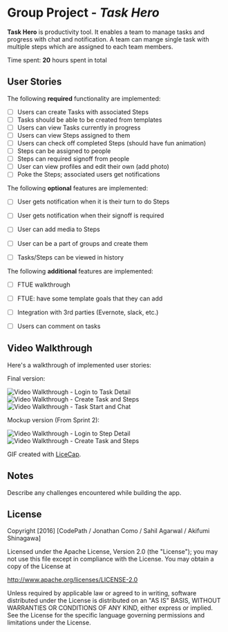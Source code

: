 # Group Project - *Task Hero*

**Task Hero** is productivity tool. It enables a team to manage tasks and progress with chat and notification. A team can mange single task with multiple steps which are assigned to each team members.

Time spent: **20** hours spent in total

## User Stories

The following **required** functionality are implemented:

- [ ] Users can create Tasks with associated Steps
- [ ] Tasks should be able to be created from templates
- [ ] Users can view Tasks currently in progress
- [ ] Users can view Steps assigned to them
- [ ] Users can check off completed Steps (should have fun animation)
- [ ] Steps can be assigned to people
- [ ] Steps can required signoff from people
- [ ] User can view profiles and edit their own (add photo)
- [ ] Poke the Steps; associated users get notifications

The following **optional** features are implemented:

- [ ] User gets notification when it is their turn to do Steps
- [ ] User gets notification when their signoff is required
- [ ] User can add media to Steps
- [ ] User can be a part of groups and create them
- [ ] Tasks/Steps can be viewed in history


The following **additional** features are implemented:

- [ ] FTUE walkthrough
- [ ] FTUE: have some template goals that they can add
- [ ] Integration with 3rd parties (Evernote, slack, etc.)
- [ ] Users can comment on tasks




## Video Walkthrough
Here's a walkthrough of implemented user stories:

Final version:

<img src='http://i.imgur.com/UmX9W5t.gif' title='Video Walkthrough - Login to Task Detail' width='' alt='Video Walkthrough - Login to Task Detail' />
 <img src='http://i.imgur.com/MfMpYZB.gif' title='Video Walkthrough - Create Task and Steps' width='' alt='Video Walkthrough - Create Task and Steps' />
 <img src='http://i.imgur.com/VzEqqi7.gif' title='Video Walkthrough - Task Start and Chat' width='' alt='Video Walkthrough - Task Start and Chat' />


Mockup version (From Sprint 2):

<img src='http://i.imgur.com/EcjbCe5.gif' title='Video Walkthrough - Login to Step Detail' width='' alt='Video Walkthrough - Login to Step Detail' />
 <img src='http://i.giphy.com/l3vRnZNQPpNMV1ar6.gif' title='Video Walkthrough - Create Task and Steps' width='' alt='Video Walkthrough - Create Task and Steps' />

GIF created with [LiceCap](http://www.cockos.com/licecap/).

## Notes

Describe any challenges encountered while building the app.

## License

Copyright [2016] [CodePath / Jonathan Como / Sahil Agarwal / Akifumi Shinagawa]

Licensed under the Apache License, Version 2.0 (the "License");
you may not use this file except in compliance with the License.
You may obtain a copy of the License at

http://www.apache.org/licenses/LICENSE-2.0

Unless required by applicable law or agreed to in writing, software
distributed under the License is distributed on an "AS IS" BASIS,
WITHOUT WARRANTIES OR CONDITIONS OF ANY KIND, either express or implied.
See the License for the specific language governing permissions and
limitations under the License.
